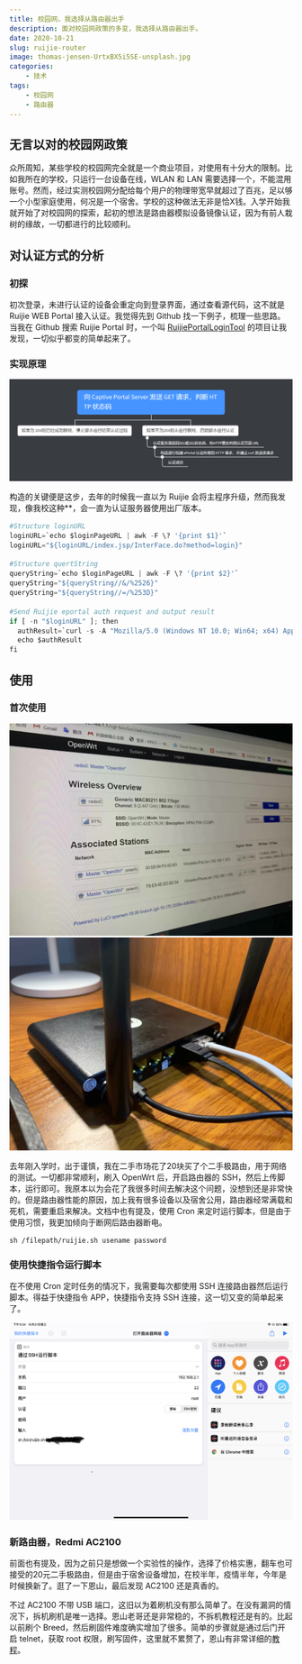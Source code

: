```yaml
---
title: 校园网，我选择从路由器出手
description: 面对校园网政策的多变，我选择从路由器出手。
date: 2020-10-21
slug: ruijie-router
image: thomas-jensen-UrtxBX5i5SE-unsplash.jpg
categories:
    - 技术
tags:
    - 校园网
    - 路由器
---
```


## 无言以对的校园网政策

众所周知，某些学校的校园网完全就是一个商业项目，对使用有十分大的限制。比如我所在的学校，只运行一台设备在线，WLAN 和 LAN 需要选择一个，不能混用账号。然而，经过实测校园网分配给每个用户的物理带宽早就超过了百兆，足以够一个小型家庭使用，何况是一个宿舍。学校的这种做法无非是恰X钱。入学开始我就开始了对校园网的探索，起初的想法是路由器模拟设备镜像认证，因为有前人栽树的缘故，一切都进行的比较顺利。

## 对认证方式的分析

### 初探

初次登录，未进行认证的设备会重定向到登录界面，通过查看源代码，这不就是 Ruijie WEB Portal 接入认证。我觉得先到 Github 找一下例子，梳理一些思路。当我在 Github 搜索 Ruijie Portal 时，一个叫 [RuijiePortalLoginTool](https://github.com/callmeliwen/RuijiePortalLoginTool) 的项目让我发现，一切似乎都变的简单起来了。

### 实现原理

![](ruijie.png)

构造的关键便是这步，去年的时候我一直以为 Ruijie 会将主程序升级，然而我发现，像我校这种**，会一直为认证服务器使用出厂版本。

```Python
#Structure loginURL
loginURL=`echo $loginPageURL | awk -F \? '{print $1}'`
loginURL="${loginURL/index.jsp/InterFace.do?method=login}"

#Structure quertString
queryString=`echo $loginPageURL | awk -F \? '{print $2}'`
queryString="${queryString//&/%2526}"
queryString="${queryString//=/%253D}"

#Send Ruijie eportal auth request and output result
if [ -n "$loginURL" ]; then
  authResult=`curl -s -A "Mozilla/5.0 (Windows NT 10.0; Win64; x64) AppleWebKit/537.36 (KHTML, like Gecko) Chrome/61.0.3163.91 Safari/537.36" -e "$loginPageURL" -b "EPORTAL_COOKIE_USERNAME=; EPORTAL_COOKIE_PASSWORD=; EPORTAL_COOKIE_SERVER=; EPORTAL_COOKIE_SERVER_NAME=; EPORTAL_AUTO_LAND=; EPORTAL_USER_GROUP=%E5%AD%A6%E7%94%9F%E5%8C%85%E6%9C%88; EPORTAL_COOKIE_OPERATORPWD=;" -d "userId=$2&password=$3&service=$interface&queryString=$queryString&operatorPwd=&operatorUserId=&validcode=&passwordEncrypt=false" -H "Accept: text/html,application/xhtml+xml,application/xml;q=0.9,image/webp,image/apng,*/*;q=0.8" -H "Content-Type: application/x-www-form-urlencoded; charset=UTF-8" "$loginURL"`
  echo $authResult
fi
```

## 使用

### 首次使用

![](IMG_4566.JPG) ![](IMG_4567.JPG)

去年刚入学时，出于谨慎，我在二手市场花了20块买了个二手极路由，用于网络的测试。一切都非常顺利，刷入 OpenWrt 后，开启路由器的 SSH，然后上传脚本，运行即可。我原本以为会花了我很多时间去解决这个问题，没想到还是非常快的。但是路由器性能的原因，加上我有很多设备以及宿舍公用，路由器经常满载和死机，需要重启来解决。文档中也有提及，使用 Cron 来定时运行脚本，但是由于使用习惯，我更加倾向于断网后路由器断电。

```shell
sh /filepath/ruijie.sh usename password
```

### 使用快捷指令运行脚本

在不使用 Cron 定时任务的情况下，我需要每次都使用 SSH 连接路由器然后运行脚本。得益于快捷指令 APP，快捷指令支持 SSH 连接，这一切又变的简单起来了。

![](IMG_0005%2820201021-212444%29.PNG)

### 新路由器，Redmi AC2100

前面也有提及，因为之前只是想做一个实验性的操作，选择了价格实惠，翻车也可接受的20元二手极路由，但是由于宿舍设备增加，在校半年，疫情半年，今年是时候换新了。逛了一下恩山，最后发现 AC2100 还是真香的。

不过 AC2100 不带 USB 端口，这旧以为着刷机没有那么简单了。在没有漏洞的情况下，拆机刷机是唯一选择。恩山老哥还是非常稳的，不拆机教程还是有的。比起以前刷个 Breed，然后刷固件难度确实增加了很多。简单的步骤就是通过后门开启 telnet，获取 root 权限，刷写固件，这里就不累赘了，恩山有非常详细的[教程](https://www.right.com.cn/forum/thread-4027477-1-1.html)。